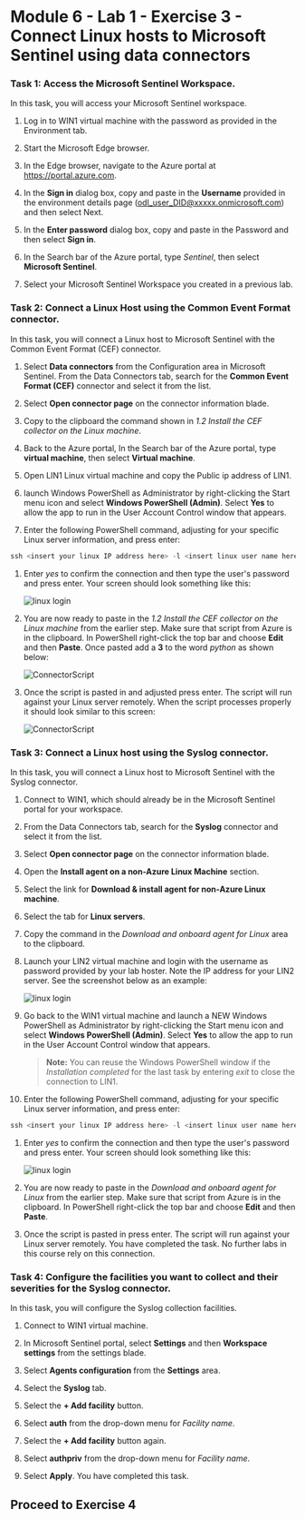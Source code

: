 # Module 6 - Lab 1 - Exercise 3 - Connect Linux hosts to Microsoft Sentinel using data connectors

### Task 1: Access the Microsoft Sentinel Workspace.

In this task, you will access your Microsoft Sentinel workspace.

1. Log in to WIN1 virtual machine with the password as provided in the Environment tab.  

1. Start the Microsoft Edge browser.

1. In the Edge browser, navigate to the Azure portal at https://portal.azure.com.

1. In the **Sign in** dialog box, copy and paste in the **Username** provided in the environment details page (odl_user_DID@xxxxx.onmicrosoft.com) and then select Next.

1. In the **Enter password** dialog box, copy and paste in the Password and then select **Sign in**.

1. In the Search bar of the Azure portal, type *Sentinel*, then select **Microsoft Sentinel**.

1. Select your Microsoft Sentinel Workspace you created in a previous lab.


### Task 2: Connect a Linux Host using the Common Event Format connector.

In this task, you will connect a Linux host to Microsoft Sentinel with the Common Event Format (CEF) connector.

1. Select **Data connectors** from the Configuration area in Microsoft Sentinel.  From the Data Connectors tab, search for the **Common Event Format (CEF)** connector and select it from the list.

1. Select **Open connector page** on the connector information blade.

1. Copy to the clipboard the command shown in *1.2 Install the CEF collector on the Linux machine*.

1. Back to the Azure portal, In the Search bar of the Azure portal, type **virtual machine**, then select **Virtual machine**.

1. Open LIN1 Linux virtual machine and copy the Public ip address of LIN1.

1. launch Windows PowerShell as Administrator by right-clicking the Start menu icon and select **Windows PowerShell (Admin)**. Select **Yes** to allow the app to run in the User Account Control window that appears.

1. Enter the following PowerShell command, adjusting for your specific Linux server information, and press enter:

```PowerShell
ssh <insert your linux IP address here> -l <insert linux user name here>
```

1. Enter *yes* to confirm the connection and then type the user's password and press enter. Your screen should look something like this:

   ![linux login](../Media/PSconnectLinux.png)

1. You are now ready to paste in the *1.2 Install the CEF collector on the Linux machine* from the earlier step. Make sure that script from Azure is in the clipboard. In PowerShell right-click the top bar and choose **Edit** and then **Paste**. Once pasted add a **3** to the word *python* as shown below:

   ![ConnectorScript](../Media/ConnectorScript.png)


1. Once the script is pasted in and adjusted press enter. The script will run against your Linux server remotely. When the script processes properly it should look similar to this screen:

   ![ConnectorScript](../Media/LinuxConnected.png)


### Task 3: Connect a Linux host using the Syslog connector.

In this task, you will connect a Linux host to Microsoft Sentinel with the Syslog connector.

1. Connect to WIN1, which should already be in the Microsoft Sentinel portal for your workspace.  

1. From the Data Connectors tab, search for the **Syslog** connector and select it from the list.

1. Select **Open connector page** on the connector information blade.

1. Open the **Install agent on a non-Azure Linux Machine** section.

1. Select the link for **Download & install agent for non-Azure Linux machine**. 

1. Select the tab for **Linux servers**.

1. Copy the command in the *Download and onboard agent for Linux* area to the clipboard.

1. Launch your LIN2 virtual machine and login with the username as password provided by your lab hoster. Note the IP address for your LIN2 server. See the screenshot below as an example:

   ![linux login](../Media/LinuxLoginExample.png)

1. Go back to the WIN1 virtual machine and launch a NEW Windows PowerShell as Administrator by right-clicking the Start menu icon and select **Windows PowerShell (Admin)**. Select **Yes** to allow the app to run in the User Account Control window that appears.

   >**Note:** You can reuse the Windows PowerShell window if the *Installation completed* for the last task by entering *exit* to close the connection to LIN1.

1. Enter the following PowerShell command, adjusting for your specific Linux server information, and press enter:

```PowerShell
ssh <insert your linux IP address here> -l <insert linux user name here>
```

1. Enter *yes* to confirm the connection and then type the user's password and press enter. Your screen should look something like this:

   ![linux login](../Media/PSconnectLinux.png)

1. You are now ready to paste in the *Download and onboard agent for Linux* from the earlier step. Make sure that script from Azure is in the clipboard. In PowerShell right-click the top bar and choose **Edit** and then **Paste**.

1. Once the script is pasted in press enter. The script will run against your Linux server remotely. You have completed the task. No further labs in this course rely on this connection.


### Task 4: Configure the facilities you want to collect and their severities for the Syslog connector.

In this task, you will configure the Syslog collection facilities.

1. Connect to WIN1 virtual machine.

1. In Microsoft Sentinel portal, select **Settings** and then **Workspace settings** from the settings blade.

1. Select **Agents configuration** from the **Settings** area.

1. Select the **Syslog** tab.

1. Select the **+ Add facility** button.

1. Select **auth** from the drop-down menu for *Facility name*.

1. Select the **+ Add facility** button again.

1. Select **authpriv** from the drop-down menu for *Facility name*.

1. Select **Apply**.  You have completed this task.

## Proceed to Exercise 4
